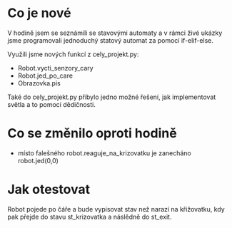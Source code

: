 # Co je nové

V hodině jsem se seznámili se stavovými automaty a v rámci živé ukázky jsme programovali jednoduchý statový automat za pomocí if-elif-else. 

Využili jsme nových funkcí z cely_projekt.py:
- Robot.vycti_senzory_cary
- Robot.jed_po_care
- Obrazovka.pis

Také do cely_projekt.py přibylo jedno možné řešení, jak implementovat světla a to pomocí dědičnosti.

# Co se změnilo oproti hodině

- místo falešného robot.reaguje_na_krizovatku je zanecháno robot.jed(0,0)

# Jak otestovat

Robot pojede po čáře a bude vypisovat stav než narazí na křižovatku, kdy pak přejde do stavu st_krizovatka a náslědně do st_exit.

